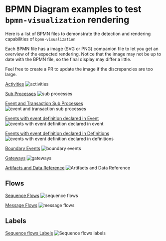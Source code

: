 # BPMN Diagram examples to test `bpmn-visualization` rendering

Here is a list of BPMN files to demonstrate the detection and rendering capabilities of `bpmn-visualization`

Each BPMN file has a image (SVG or PNG) companion file to let you get an overview of the expected rendering. Notice that
the image may not be up to date with the BPMN file, so the final display may differ a little.  

Feel free to create a PR to update the image if the discrepancies are too large.


[Activities](all_activity_types.bpmn)
![activities](./all_activity_types__bpmnio.svg)

[Sub Processes](subprocesses.bpmn)
![sub processes](./subprocesses__bpmnio.svg)

[Event and Transaction Sub Processes](subprocesses_event_and_transaction.bpmn)
![event and transaction sub processes](./subprocesses_event_and_transaction__bpmnio.svg)

[Events with event definition declared in Event](all_event_types.bpmn)
![events with event definition declared in event](./all_event_types__bpmn.io.svg)

[Events with event definition declared in Definitions](all_event_types_on_top.bpmn)
![events with event definition declared in definitions](./all_event_types_on_top__bpmn.io.svg)

[Boundary Events](./all_event_boundaries.bpmn)
![boundary events](./all_event_boundaries__bpmn.io.svg)


[Gateways](all_gateway_types.bpmn)
![gateways](./all_gateway_types__bpmn.io.svg)

[Artifacts and Data Reference](artifacts_and_data_reference.bpmn)
![Artifacts and Data Reference](./artifacts_and_data_reference__bpmnio.svg)


## Flows

[Sequence Flows](all_sequence_flow_types.bpmn)
![sequence flows](./all_sequence_flow_types__bpmnio.svg)

[Message Flows](all_message_flow_types.bpmn)
![message flows](./all_message_flow_types.svg)


## Labels

[Sequence flows Labels](label_sequence_flows.bpmn)
![Sequence flows labels](./label_sequence_flows__bpmnio.svg)

